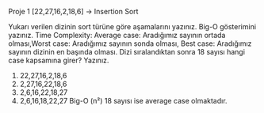 Proje 1
[22,27,16,2,18,6] -> Insertion Sort

Yukarı verilen dizinin sort türüne göre aşamalarını yazınız.
Big-O gösterimini yazınız.
Time Complexity: Average case: Aradığımız sayının ortada olması,Worst case: Aradığımız sayının sonda olması, Best case: Aradığımız sayının dizinin en başında olması.
Dizi sıralandıktan sonra 18 sayısı hangi case kapsamına girer? Yazınız.

1. 22,27,16,2,18,6
2. 2,27,16,22,18,6
3. 2,6,16,22,18,27
4. 2,6,16,18,22,27
Big-O (n²) 
18 sayısı ise average case olmaktadır. 
